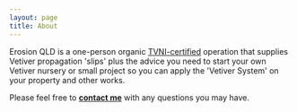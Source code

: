 ```yaml
---
layout: page
title: About
---
```


Erosion QLD is a one-person organic <a href="/assets/Certification.pdf" target="_blank" rel="noopener">TVNI-certified</a> operation that supplies Vetiver propagation 'slips' plus the advice you need to start your own Vetiver nursery or small project so you can apply the 'Vetiver System' on your property and other works. 

Please feel free to [**contact me**](/contact/) with any questions you may have.

